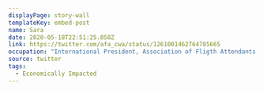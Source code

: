 ```yaml
---
displayPage: story-wall
templateKey: embed-post
name: Sara
date: 2020-05-18T22:51:25.058Z
link: https://twitter.com/afa_cwa/status/1261001462764785665
occupation: "International President, Association of Fligth Attendants "
source: twitter
tags:
  - Economically Impacted
---
```

